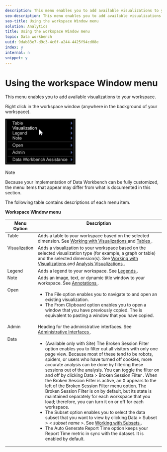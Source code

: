 ```yaml
---
description: This menu enables you to add available visualizations to your workspace.
seo-description: This menu enables you to add available visualizations to your workspace.
seo-title: Using the workspace Window menu
solution: Analytics
title: Using the workspace Window menu
topic: Data workbench
uuid: 9dab83e7-d9c3-4c0f-a244-4425f94cd08e
index: y
internal: n
snippet: y
---
```


# Using the workspace Window menu

This menu enables you to add available visualizations to your workspace.

Right click in the workspace window (anywhere in the background of your workspace).

![](assets/mnu_workspace.png)

>[!NOTE]
>
>Because your implementation of Data Workbench can be fully customized, the menu items that appear may differ from what is documented in this section.

The following table contains descriptions of each menu item.

<table id="table_00C0D3E6098E473E8D3B66F48FB635B3"> 
 <desc> 
  <b>Workspace Window menu </b> 
 </desc> 
 <thead> 
  <tr valign="top"> 
   <th colname="col1" class="entry"> Menu Option </th> 
   <th colname="col2" class="entry"> Description </th> 
  </tr> 
 </thead>
 <tbody> 
  <tr valign="top"> 
   <td colname="col1"> Table </td> 
   <td colname="col2"> Adds a table to your workspace based on the selected dimension. See <a href="../../../data-workbench-client/c-vis/c-vis.md#concept_F6C7728D5AAA4304BBF2E4DFAED48739" format="dita" scope="local"> Working with Visualizations </a> and <a href="../../../data-workbench-client/c-analysis-vis/c-tables/c-tables.md#concept_C632CB8AD9724F90AC5C294D52AE667F" format="dita" scope="local"> Tables </a>. </td> 
  </tr> 
  <tr valign="top"> 
   <td colname="col1"> Visualization </td> 
   <td colname="col2"> Adds a visualization to your workspace based on the selected visualization type (for example, a graph or table) and the selected dimension(s). See <a href="../../../data-workbench-client/c-vis/c-vis.md#concept_F6C7728D5AAA4304BBF2E4DFAED48739" format="dita" scope="local"> Working with Visualizations </a> and <a href="../../../data-workbench-client/c-analysis-vis/c-analysis-vis.md#concept_CB5B9716D3404B2B888A55B3EFEC1FA5" format="dita" scope="local"> Analysis Visualizations </a>. </td> 
  </tr> 
  <tr valign="top"> 
   <td colname="col1"> Legend </td> 
   <td colname="col2"> Adds a legend to your workspace. See <a href="../../../data-workbench-client/c-analysis-vis/c-legends/c-legends.md#concept_BA7A886967314EE5AA358F5949665494" format="dita" scope="local"> Legends </a>. </td> 
  </tr> 
  <tr valign="top"> 
   <td colname="col1"> Note </td> 
   <td colname="col2"> Adds an image, text, or dynamic title window to your workspace. See <a href="../../../data-workbench-client/c-analysis-vis/c-annots/c-annots.md#concept_AB80EDCBC4204DD78C73630511F75AB0" format="dita" scope="local"> Annotations </a>. </td> 
  </tr> 
  <tr valign="top"> 
   <td colname="col1"> Open </td> 
   <td colname="col2"> <p> 
     <ul id="ul_173273B72EE24A52927B59E63F0BF19B"> 
      <li id="li_1EF395A0425047A9981891A0D9D29F07">The <span class="wintitle"> File </span> option enables you to navigate to and open an existing visualization. </li> 
      <li id="li_E02E8929B8E247B0A46F6D708C51B1E2">The <span class="wintitle"> From Clipboard </span> option enables you to open a window that you have previously copied. The is equivalent to pasting a window that you have copied. </li> 
     </ul> </p> </td> 
  </tr> 
  <tr valign="top"> 
   <td colname="col1"> Admin </td> 
   <td colname="col2"> Heading for the administrative interfaces. See <a href="../../../data-workbench-client/c-admin-intrf/c-admin-intrf.md#concept_855C1A91E1A948969FAB592ADCA15F74" format="dita" scope="local"> Administrative Interfaces </a>. </td> 
  </tr> 
  <tr valign="top"> 
   <td colname="col1"> Data </td> 
   <td colname="col2"> <p> 
     <ul id="ul_CFAC2CBB10464079A78A9127C25482FF"> 
      <li id="li_78C64D2602674C2D85509422FF055D5C">(Available only with Site) The <span class="wintitle"> Broken Session Filter </span> option enables you to filter out all visitors with only one page view. Because most of these tend to be robots, spiders, or users who have turned off cookies, more accurate analysis can be done by filtering these sessions out of the analysis. You can toggle the filter on and off by clicking <span class="uicontrol"> Data </span> &gt; <span class="uicontrol"> Broken Session Filter </span>. When the <span class="wintitle"> Broken Session Filter </span> is active, an X appears to the left of the <span class="wintitle"> Broken Session Filter </span> menu option. The <span class="wintitle"> Broken Session Filter </span> is on by default, but its state is maintained separately for each workspace that you load; therefore, you can turn it on or off for each workspace. </li> 
      <li id="li_DB69A4EAD6964CCEAE59E1B2E9CED394">The <span class="wintitle"> Subset </span> option enables you to select the data subset that you want to view by clicking <span class="uicontrol"> Data </span> &gt; <span class="uicontrol"> Subset </span> &gt; <i>&lt; <span class="uicontrol"> subset name </span>&gt;</i>. See <a href="../../../data-workbench-client/c-vis/c-wk-subsets/c-wk-subsets.md#concept_43809322B6374D5CB2536630A13E943B" format="dita" scope="local"> Working with Subsets </a>. </li> 
      <li id="li_1B3C3835F1F94028AA45FC29D04F8CF8">The <span class="wintitle"> Auto Generate Report Time </span> option keeps your Report Time metric in sync with the dataset. It is enabled by default. </li> 
     </ul> </p> </td> 
  </tr> 
 </tbody> 
</table>

